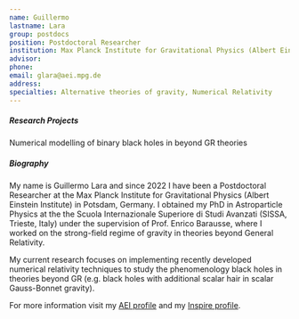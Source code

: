 ```yaml
---
name: Guillermo
lastname: Lara
group: postdocs
position: Postdoctoral Researcher
institution: Max Planck Institute for Gravitational Physics (Albert Einstein Institute)
advisor:
phone: 
email: glara@aei.mpg.de
address: 
specialties: Alternative theories of gravity, Numerical Relativity
---
```


##### Research Projects

Numerical modelling of binary black holes in beyond GR theories

##### Biography

My name is Guillermo Lara and since 2022 I have been a Postdoctoral Researcher at the Max Planck Institute for Gravitational Physics (Albert Einstein Institute) in Potsdam, Germany. I obtained my PhD in Astroparticle Physics at the the Scuola Internazionale Superiore di Studi Avanzati (SISSA, Trieste, Italy) under the supervision of Prof. Enrico Barausse, where I worked on the strong-field regime of gravity in theories beyond General Relativity.

My current research focuses on implementing recently developed numerical relativity techniques to study the phenomenology black holes in theories beyond GR (e.g. black holes with additional scalar hair in scalar Gauss-Bonnet gravity).

For more information visit my [AEI profile](https://www.aei.mpg.de/person/125293/2784) and my [Inspire profile](https://inspirehep.net/authors/1926104).
